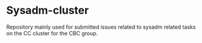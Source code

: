 # Sysadm-cluster

Repository mainly used for submitted issues related to sysadm related
tasks on the CC cluster for the CBC group.
